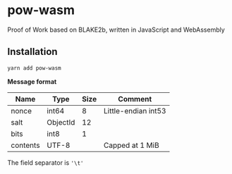 pow-wasm
===

Proof of Work based on BLAKE2b, written in JavaScript and WebAssembly

Installation
---

```sh
yarn add pow-wasm
```

**Message format**

| Name | Type | Size | Comment
| --- | --- | --- | ---
| nonce | int64 | 8 | Little-endian int53
| salt | ObjectId | 12 |
| bits | int8 | 1 |
| contents | UTF-8 || Capped at 1 MiB

The field separator is `'\t'`
